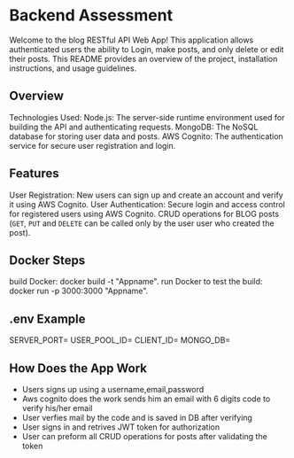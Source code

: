 # Backend Assessment
Welcome to the blog RESTful API Web App! This application allows authenticated users the ability to Login, make posts, and only delete or edit their posts.
This README provides an overview of the project, installation instructions, and usage guidelines.

## Overview
Technologies Used:
Node.js: The server-side runtime environment used for building the API and authenticating requests.
MongoDB: The NoSQL database for storing user data and posts.
AWS Cognito: The authentication service for secure user registration and login.


## Features
User Registration: New users can sign up and create an account and verify it using AWS Cognito.
User Authentication: Secure login and access control for registered users using AWS Cognito.
CRUD operations for BLOG posts (`GET`, `PUT` and `DELETE` can be called only by the user user who created the post).

## Docker Steps
build Docker: docker build -t "Appname".
run Docker to test the build: docker run -p 3000:3000 "Appname".

## .env Example
SERVER_PORT=
USER_POOL_ID=
CLIENT_ID=
MONGO_DB=


## How Does the App Work

- Users signs up using a username,email,password 
- Aws cognito does the work sends him an email with 6 digits code to verify his/her email
- User verfies mail by the code and is saved in DB after verifying 
- User signs in and retrives JWT token for authorization
- User can preform all CRUD operations for posts after validating the token 